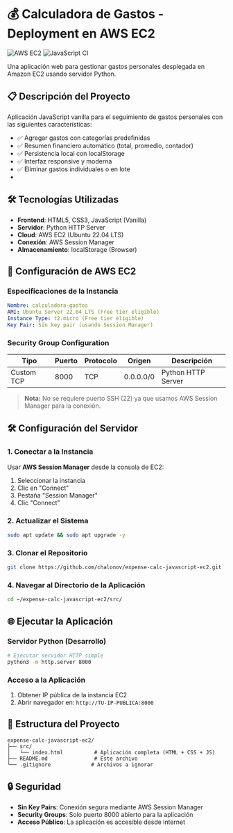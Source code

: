 # 💰 Calculadora de Gastos - Deployment en AWS EC2

![AWS EC2](https://img.shields.io/badge/deploy-AWS%20EC2-orange?logo=amazon-aws) 
![JavaScript CI](https://github.com/chalonov/expense-calc-javascript-ec2/workflows/JavaScript%20CI/badge.svg)

Una aplicación web para gestionar gastos personales desplegada en Amazon EC2 usando servidor Python.

## 📋 Descripción del Proyecto

Aplicación JavaScript vanilla para el seguimiento de gastos personales con las siguientes características:

- ✅ Agregar gastos con categorías predefinidas
- ✅ Resumen financiero automático (total, promedio, contador)
- ✅ Persistencia local con localStorage
- ✅ Interfaz responsive y moderna
- ✅ Eliminar gastos individuales o en lote
- 
## 🛠️ Tecnologías Utilizadas

- **Frontend**: HTML5, CSS3, JavaScript (Vanilla)
- **Servidor**: Python HTTP Server
- **Cloud**: AWS EC2 (Ubuntu 22.04 LTS)
- **Conexión**: AWS Session Manager
- **Almacenamiento**: localStorage (Browser)


## 🚀 Configuración de AWS EC2

### Especificaciones de la Instancia

```yaml
Nombre: calculadora-gastos
AMI: Ubuntu Server 22.04 LTS (Free tier eligible)
Instance Type: t2.micro (Free tier eligible)
Key Pair: Sin key pair (usando Session Manager)
```

### Security Group Configuration

| Tipo | Puerto | Protocolo | Origen | Descripción |
|------|--------|-----------|---------|-------------|
| Custom TCP | 8000 | TCP | 0.0.0.0/0 | Python HTTP Server |

> **Nota:** No se requiere puerto SSH (22) ya que usamos AWS Session Manager para la conexión.

## 🛠️ Configuración del Servidor

### 1. Conectar a la Instancia

Usar **AWS Session Manager** desde la consola de EC2:
1. Seleccionar la instancia
2. Clic en "Connect"
3. Pestaña "Session Manager"
4. Clic "Connect"

### 2. Actualizar el Sistema

```bash
sudo apt update && sudo apt upgrade -y
```

### 3. Clonar el Repositorio

```bash
git clone https://github.com/chalonov/expense-calc-javascript-ec2.git
```

### 4. Navegar al Directorio de la Aplicación

```bash
cd ~/expense-calc-javascript-ec2/src/
```

## 🌐 Ejecutar la Aplicación

### Servidor Python (Desarrollo)

```bash
# Ejecutar servidor HTTP simple
python3 -m http.server 8000
```

### Acceso a la Aplicación

1. Obtener IP pública de la instancia EC2
2. Abrir navegador en: `http://TU-IP-PUBLICA:8000`

## 📁 Estructura del Proyecto

```
expense-calc-javascript-ec2/
├── src/
│   └── index.html          # Aplicación completa (HTML + CSS + JS)
├── README.md               # Este archivo
└── .gitignore             # Archivos a ignorar
```

## 🔒 Seguridad

- **Sin Key Pairs**: Conexión segura mediante AWS Session Manager
- **Security Groups**: Solo puerto 8000 abierto para la aplicación
- **Acceso Público**: La aplicación es accesible desde internet